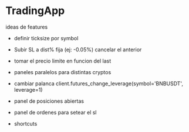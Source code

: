 # TradingApp

ideas de features

 - definir ticksize por symbol

 - Subir SL a dist% fija (ej: -0.05%)
    cancelar el anterior

 - tomar el precio limite en funcion del last

  - paneles paralelos para distintas cryptos

 - cambiar palanca
    client.futures_change_leverage(symbol='BNBUSDT', leverage=1) 

 - panel de posiciones abiertas

 - panel de ordenes
    para setear el sl
    
 - shortcuts
